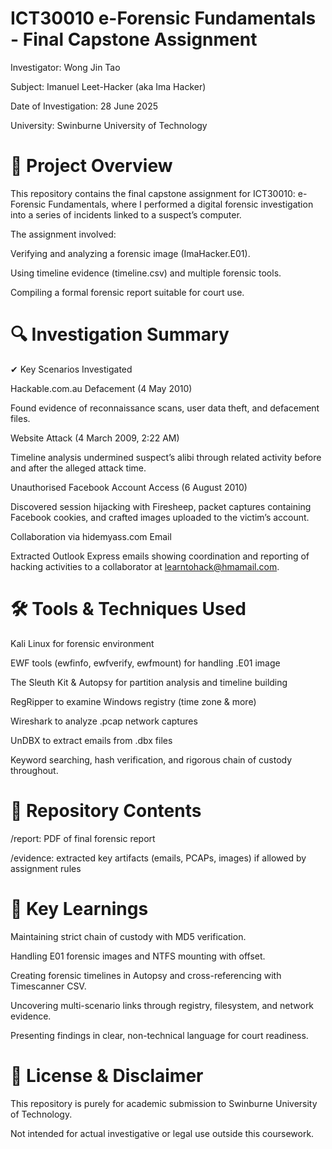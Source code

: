 # ICT30010 e-Forensic Fundamentals - Final Capstone Assignment
Investigator: Wong Jin Tao

Subject: Imanuel Leet-Hacker (aka Ima Hacker)

Date of Investigation: 28 June 2025

University: Swinburne University of Technology

# 📝 Project Overview
This repository contains the final capstone assignment for ICT30010: e-Forensic Fundamentals, where I performed a digital forensic investigation into a series of incidents linked to a suspect’s computer.

The assignment involved:

Verifying and analyzing a forensic image (ImaHacker.E01).

Using timeline evidence (timeline.csv) and multiple forensic tools.

Compiling a formal forensic report suitable for court use.

# 🔍 Investigation Summary
✔ Key Scenarios Investigated

Hackable.com.au Defacement (4 May 2010)

Found evidence of reconnaissance scans, user data theft, and defacement files.

Website Attack (4 March 2009, 2:22 AM)

Timeline analysis undermined suspect’s alibi through related activity before and after the alleged attack time.

Unauthorised Facebook Account Access (6 August 2010)

Discovered session hijacking with Firesheep, packet captures containing Facebook cookies, and crafted images uploaded to the victim’s account.

Collaboration via hidemyass.com Email

Extracted Outlook Express emails showing coordination and reporting of hacking activities to a collaborator at learntohack@hmamail.com.

# 🛠 Tools & Techniques Used
Kali Linux for forensic environment

EWF tools (ewfinfo, ewfverify, ewfmount) for handling .E01 image

The Sleuth Kit & Autopsy for partition analysis and timeline building

RegRipper to examine Windows registry (time zone & more)

Wireshark to analyze .pcap network captures

UnDBX to extract emails from .dbx files

Keyword searching, hash verification, and rigorous chain of custody throughout.

# 📑 Repository Contents
/report: PDF of final forensic report

/evidence: extracted key artifacts (emails, PCAPs, images) if allowed by assignment rules

# 🚀 Key Learnings
Maintaining strict chain of custody with MD5 verification.

Handling E01 forensic images and NTFS mounting with offset.

Creating forensic timelines in Autopsy and cross-referencing with Timescanner CSV.

Uncovering multi-scenario links through registry, filesystem, and network evidence.

Presenting findings in clear, non-technical language for court readiness.

# 📄 License & Disclaimer

This repository is purely for academic submission to Swinburne University of Technology.

Not intended for actual investigative or legal use outside this coursework.

